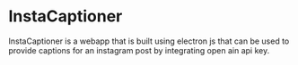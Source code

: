 # InstaCaptioner
InstaCaptioner is a webapp that is built using electron js that can be used to provide captions for an instagram post by integrating open ain api key.
